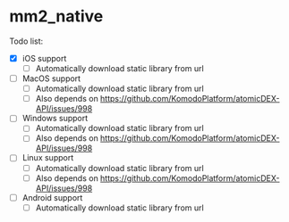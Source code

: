 # mm2_native

Todo list:

- [x] iOS support
  - [ ] Automatically download static library from url
- [ ] MacOS support
    - [ ] Automatically download static library from url
    - [ ] Also depends on https://github.com/KomodoPlatform/atomicDEX-API/issues/998
- [ ] Windows support
    - [ ] Automatically download static library from url
    - [ ] Also depends on https://github.com/KomodoPlatform/atomicDEX-API/issues/998
- [ ] Linux support
    - [ ] Automatically download static library from url
    - [ ] Also depends on https://github.com/KomodoPlatform/atomicDEX-API/issues/998
- [ ] Android support
    - [ ] Automatically download static library from url